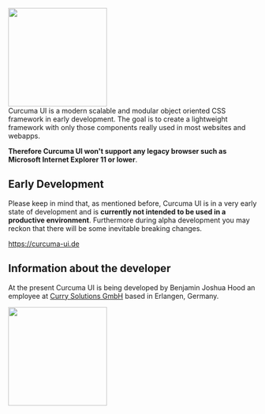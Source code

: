 <a href="https://curcuma-ui.de" target="_blank"><img src="https://curcuma-ui.de/assets/images/curcuma-ui_logo.png" width="200"></a><br>
Curcuma UI is a modern scalable and modular object oriented CSS framework in early development. The goal is to create a lightweight framework with only those components really used in most websites and webapps. 

**Therefore Curcuma UI won't support any legacy browser such as Microsoft Internet Explorer 11 or lower**.


## Early Development
Please keep in mind that, as mentioned before, Curcuma UI is in a very early state of development and is **currently not intended to be used in a productive environment**. Furthermore during alpha development you may reckon that there will be some inevitable breaking changes.

https://curcuma-ui.de


## Information about the developer
At the present Curcuma UI is being developed by Benjamin Joshua Hood an employee at [Curry Solutions GmbH](https://curry-solutions.com) based in Erlangen, Germany.

<a href="https://curry-solutions.com" target="_blank"><img src="https://www.curry-solutions.com/assets/images/logo_CSL.svg" width="200"></a>
